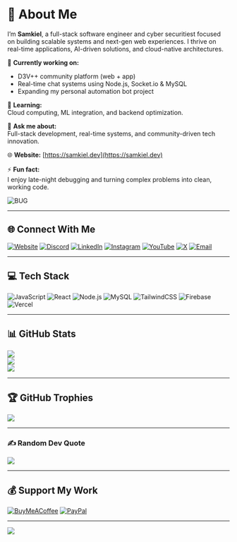 # 💫 About Me  
I’m **Samkiel**, a full-stack software engineer and cyber securitiest focused on building scalable systems and next-gen web experiences. I thrive on real-time applications, AI-driven solutions, and cloud-native architectures.  

🚀 **Currently working on:**  
- D3V++ community platform (web + app)  
- Real-time chat systems using Node.js, Socket.io & MySQL  
- Expanding my personal automation bot project  

🌱 **Learning:**  
Cloud computing, ML integration, and backend optimization.  

💬 **Ask me about:**  
Full-stack development, real-time systems, and community-driven tech innovation.  

🌐 **Website:** [https://samkiel.dev](https://samkiel.dev)  

⚡ **Fun fact:**  
I enjoy late-night debugging and turning complex problems into clean, working code.  

![BUG](https://camo.githubusercontent.com/0d5b9a9ac89264adf8241ee7177cbb3e93c0d45ffbe1a14718a04507839517ee/68747470733a2f2f6d65646961322e67697068792e636f6d2f6d656469612f57397442767a54586b516f70692f67697068792e6769663f6369643d36633039623935327875367379693166797166796330347763666b307176716538666437736f703133367a78666a796e2665703d76315f696e7465726e616c5f6769665f62795f6964267269643d67697068792e6769662663743d67)

---

## 🌐 Connect With Me  
[![Website](https://img.shields.io/badge/Website-000000?style=for-the-badge&logo=About.me&logoColor=white)](https://samkiel.dev)
[![Discord](https://img.shields.io/badge/Discord-%237289DA.svg?logo=discord&logoColor=white)](https://discord.gg/samkiel488)
[![LinkedIn](https://img.shields.io/badge/LinkedIn-%230077B5.svg?logo=linkedin&logoColor=white)](https://linkedin.com/in/samkiell)
[![Instagram](https://img.shields.io/badge/Instagram-%23E4405F.svg?logo=Instagram&logoColor=white)](https://instagram.com/samkiel.dev)
[![YouTube](https://img.shields.io/badge/YouTube-%23FF0000.svg?logo=YouTube&logoColor=white)](https://youtube.com/@samkieldev)
[![X](https://img.shields.io/badge/X-black.svg?logo=X&logoColor=white)](https://x.com/samkiel_dev)
[![Email](https://img.shields.io/badge/Email-D14836?logo=gmail&logoColor=white)](mailto:samuelezekiel488@gmail.com)

---

## 💻 Tech Stack  
![JavaScript](https://img.shields.io/badge/JavaScript-%23323330.svg?style=for-the-badge&logo=javascript&logoColor=%23F7DF1E)
![React](https://img.shields.io/badge/React-%2320232a.svg?style=for-the-badge&logo=react&logoColor=%2361DAFB)
![Node.js](https://img.shields.io/badge/Node.js-43853D.svg?style=for-the-badge&logo=node.js&logoColor=white)
![MySQL](https://img.shields.io/badge/MySQL-4479A1.svg?style=for-the-badge&logo=mysql&logoColor=white)
![TailwindCSS](https://img.shields.io/badge/TailwindCSS-%2338B2AC.svg?style=for-the-badge&logo=tailwind-css&logoColor=white)
![Firebase](https://img.shields.io/badge/Firebase-%23039BE5.svg?style=for-the-badge&logo=firebase)
![Vercel](https://img.shields.io/badge/Vercel-%23000000.svg?style=for-the-badge&logo=vercel&logoColor=white)

---

## 📊 GitHub Stats  
![](https://github-readme-stats.vercel.app/api?username=samkiel488&theme=dark&hide_border=false&include_all_commits=true&count_private=true)  
![](https://github-readme-streak-stats.herokuapp.com/?user=samkiel488&theme=dark&hide_border=false)  
![](https://github-readme-stats.vercel.app/api/top-langs/?username=samkiel488&theme=dark&hide_border=false&layout=compact)

---

## 🏆 GitHub Trophies  
![](https://github-profile-trophy.vercel.app/?username=samkiel488&theme=ocean_dark&no-frame=false&no-bg=false&margin-w=4)

---

### ✍️ Random Dev Quote  
![](https://quotes-github-readme.vercel.app/api?type=horizontal&theme=radical)

---

## 💰 Support My Work  
[![BuyMeACoffee](https://img.shields.io/badge/Buy%20Me%20a%20Coffee-ffdd00?style=for-the-badge&logo=buy-me-a-coffee&logoColor=black)](https://buymeacoffee.com/samkiel)
[![PayPal](https://img.shields.io/badge/PayPal-00457C?style=for-the-badge&logo=paypal&logoColor=white)](https://paypal.me/samkiel)

---

[![](https://visitcount.itsvg.in/api?id=samkiel488&icon=0&color=0)](https://visitcount.itsvg.in)
